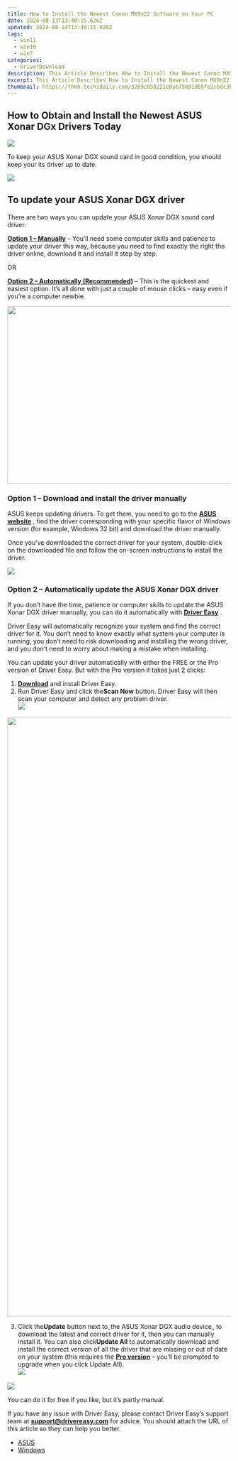 ```yaml
---
title: How to Install the Newest Canon MX9n22 Software on Your PC
date: 2024-08-13T13:48:15.626Z
updated: 2024-08-14T13:48:15.626Z
tags:
  - win11
  - win10
  - win7
categories:
  - DriverDownload
description: This Article Describes How to Install the Newest Canon MX9n22 Software on Your PC
excerpt: This Article Describes How to Install the Newest Canon MX9n22 Software on Your PC
thumbnail: https://thmb.techidaily.com/3269c858221e8ab75b91d65fc2cbdc3bf0d972fb510d01ae54b3ad8d22470d02.jpg
---
```


## How to Obtain and Install the Newest ASUS Xonar DGx Drivers Today

![](https://images.drivereasy.com/wp-content/uploads/2018/09/xonar_dgx.png)

 To keep your ASUS Xonar DGX sound card in good condition, you should keep your its driver up to date.

<!-- affiliate ads begin -->
<a href="https://shop.copernic.com/order/checkout.php?PRODS=41033095&QTY=1&AFFILIATE=108875&CART=1"><img src="https://secure.2checkout.com/images/merchant/8d30aa96e72440759f74bd2306c1fa3d/Copernic-2023-Affiliate-728x90-Advanced-3YR.png" border="0"></a>
<!-- affiliate ads end -->
## To update your ASUS Xonar DGX driver

There are two ways you can update your ASUS Xonar DGX sound card driver:

[**Option 1 – Manually**](https://tools.techidaily.com/drivereasy/download/) – You’ll need some computer skills and patience to update your driver this way, because you need to find exactly the right the driver online, download it and install it step by step.

OR

[**Option 2 – Automatically (Recommended)**](https://www.drivereasy.com/knowledge/asus-xonar-dgx-driver-download/#b) – This is the quickest and easiest option. It’s all done with just a couple of mouse clicks – easy even if you’re a computer newbie.

<!-- affiliate ads begin -->
<a href="https://aidotcom.pxf.io/c/5597632/2086436/19576" target="_top" id="2086436"><img src="//a.impactradius-go.com/display-ad/19576-2086436" border="0" alt="" width="1500" height="400"/></a><img height="0" width="0" src="https://imp.pxf.io/i/5597632/2086436/19576" style="position:absolute;visibility:hidden;" border="0" />
<!-- affiliate ads end -->
### Option 1 – Download and install the driver manually

 ASUS keeps updating drivers. To get them, you need to go to the **[ASUS website](https://www.asus.com)**  , find the driver corresponding with your specific flavor of Windows version (for example, Windows 32 bit) and download the driver manually.  
  
 Once you’ve downloaded the correct driver for your system, double-click on the downloaded file and follow the on-screen instructions to install the driver.

<!-- affiliate ads begin -->
<a href="https://store.iobit.com/order/checkout.php?PRODS=4596923&QTY=1&AFFILIATE=108875&CART=1"><img src="https://secure.avangate.com/images/merchant/184260348236f9554fe9375772ff966e/ascscan_468X60.png" border="0"></a>
<!-- affiliate ads end -->
### Option 2 – Automatically update the ASUS Xonar DGX driver

 If you don’t have the time, patience or computer skills to update the ASUS Xonar DGX driver manually, you can do it automatically with **[Driver Easy](https://tools.techidaily.com/drivereasy/download/)**  .

 Driver Easy will automatically recognize your system and find the correct driver for it. You don’t need to know exactly what system your computer is running, you don’t need to risk downloading and installing the wrong driver, and you don’t need to worry about making a mistake when installing.

 You can update your driver automatically with either the FREE or the Pro version of Driver Easy. But with the Pro version it takes just 2 clicks:

1. [**Download**](https://tools.techidaily.com/drivereasy/download/) and install Driver Easy.
2. Run Driver Easy and click the**Scan Now** button. Driver Easy will then scan your computer and detect any problem driver.  
![](https://images.drivereasy.com/wp-content/uploads/2018/09/img_5b8d0780c7564.jpg)
<!-- affiliate ads begin -->
<a href="https://twopages.pxf.io/c/5597632/1873305/18544" target="_top" id="1873305"><img src="//a.impactradius-go.com/display-ad/18544-1873305" border="0" alt="" width="1080" height="1350"/></a><img height="0" width="0" src="https://imp.pxf.io/i/5597632/1873305/18544" style="position:absolute;visibility:hidden;" border="0" />
<!-- affiliate ads end -->
3. Click the**Update** button next to_the ASUS Xonar DGX audio device_ to download the latest and correct driver for it, then you can manually install it. You can also click**Update All** to automatically download and install the correct version of all the driver that are missing or out of date on your system (this requires the **[Pro version](https://tools.techidaily.com/drivereasy/download/)**  – you’ll be prompted to upgrade when you click Update All).  
![](https://images.drivereasy.com/wp-content/uploads/2018/09/img_5b8d082ad967c.jpg)  
<!-- affiliate ads begin -->
<a href="https://store.revouninstaller.com/order/checkout.php?PRODS=27889512&QTY=1&AFFILIATE=108875&CART=1"><img src="https://secure.avangate.com/images/merchant/4282ec8de8c9be897e7aff4aa231b1a4/728__90.jpg" border="0"></a>
<!-- affiliate ads end -->
 You can do it for free if you like, but it’s partly manual.

 If you have any issue with Driver Easy, please contact Driver Easy’s support team at **[support@drivereasy.com](https://tools.techidaily.com/drivereasy/download/)**  for advice. You should attach the URL of this article so they can help you better.

* [ASUS](https://tools.techidaily.com/drivereasy/download/)
* [Windows](https://tools.techidaily.com/drivereasy/download/)

<ins class="adsbygoogle"
     style="display:block"
     data-ad-format="autorelaxed"
     data-ad-client="ca-pub-7571918770474297"
     data-ad-slot="1223367746"></ins>



<ins class="adsbygoogle"
     style="display:block"
     data-ad-client="ca-pub-7571918770474297"
     data-ad-slot="8358498916"
     data-ad-format="auto"
     data-full-width-responsive="true"></ins>


